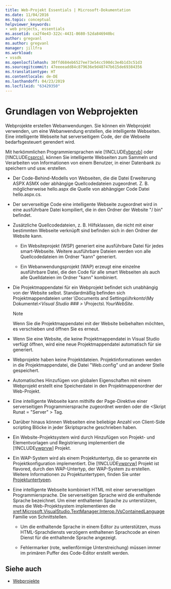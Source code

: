 ```yaml
---
title: Web-Projekt Essentials | Microsoft-Dokumentation
ms.date: 11/04/2016
ms.topic: conceptual
helpviewer_keywords:
- web projects, essentials
ms.assetid: ca2f4e43-322c-4431-8680-52da846940bc
author: gregvanl
ms.author: gregvanl
manager: jillfra
ms.workload:
- vssdk
ms.openlocfilehash: 30ffd684eb6527ee73e54cc590dc3e4b1d3c51d3
ms.sourcegitcommit: 47eeeeadd84c879636e9d48747b615de69384356
ms.translationtype: HT
ms.contentlocale: de-DE
ms.lasthandoff: 04/23/2019
ms.locfileid: "63429350"
---
```

# <a name="web-project-essentials"></a>Grundlagen von Webprojekten
Webprojekte erstellen Webanwendungen. Sie können ein Webprojekt verwenden, um eine Webanwendung erstellen, die intelligente Webseiten. Eine intelligente Webseite hat serverseitigem Code, der die Webseite bedarfsgesteuert gerendert wird.

 Mit herkömmlichen Programmiersprachen wie [!INCLUDE[vbprvb](../../code-quality/includes/vbprvb_md.md)] oder [!INCLUDE[csprcs](../../data-tools/includes/csprcs_md.md)], können Sie intelligente Webseiten zum Sammeln und Verarbeiten von Informationen von einem Benutzer, in einer Datenbank zu speichern und usw. erstellen.

- Der Code-Behind-Modells von Webseiten, die die Datei Erweiterung ASPX ASMX oder abhängige Quellcodedateien zugeordnet. Z. B. möglicherweise hello.aspx die Quelle von abhängiger Code Datei hello.aspx.cs.

- Der serverseitige Code eine intelligente Webseite zugeordnet wird in eine ausführbare Datei kompiliert, die in den Ordner der Website "/ bin" befindet.

- Zusätzliche Quellcodedateien, z. B. Hilfsklassen, die nicht mit einer bestimmten Webseite verknüpft sind befinden sich in den Ordner der Website kann.

  - Ein Websiteprojekt (WSP) generiert eine ausführbare Datei für jedes smart-Webseite. Weitere ausführbare Dateien werden von alle Quellcodedateien im Ordner "kann" generiert.

  - Ein Webanwendungsprojekt (WAP) erzeugt eine einzelne ausführbare Datei, die den Code für alle smart Webseiten als auch alle Quelldateien im Ordner "kann" kombiniert.

- Die Projektmappendatei für ein Webprojekt befindet sich unabhängig von der Website selbst. Standardmäßig befinden sich Projektmappendateien unter \Documents and Settings\\*Ihrkonto*\My Dokumente\\*\<Visual Studio ### >* \Projects\\ *YourWebSite*.

  > [!NOTE]
  > Wenn Sie die Projektmappendatei mit der Website beibehalten möchten, es verschieben und öffnen Sie es erneut.

- Wenn Sie eine Website, die keine Projektmappendatei in Visual Studio verfügt öffnen, wird eine neue Projektmappendatei automatisch für sie generiert.

- Webprojekte haben keine Projektdateien. Projektinformationen werden in die Projektmappendatei, die Datei "Web.config" und an anderer Stelle gespeichert.

- Automatisches Hinzufügen von globalen Eigenschaften mit einem Webprojekt erstellt eine Speicherdatei in den Projektmappenordner der Web-Projekt.

- Eine intelligente Webseite kann mithilfe der Page-Direktive einer serverseitigen Programmiersprache zugeordnet werden oder die \<Skript Runat = "Server" > Tag.

- Darüber hinaus können Webseiten eine beliebige Anzahl von Client-Side scripting Blöcke in jeder Skriptsprache geschrieben haben.

- Ein Website-Projektsystem wird durch Hinzufügen von Projekt- und Elementvorlagen und Registrierung implementiert die [!INCLUDE[vwprvw](../../extensibility/internals/includes/vwprvw_md.md)] Projekt.

- Ein WAP-System wird als einem Projektuntertyp, die so genannte ein Projektkonfiguration implementiert. Die [!INCLUDE[vwprvw](../../extensibility/internals/includes/vwprvw_md.md)] Projekt ist flavored, durch den WAP-Untertyp, der WAP-System zu erstellen. Weitere Informationen zu Projektuntertypen, finden Sie unter [Projektuntertypen](../../extensibility/internals/project-subtypes.md).

- Eine intelligente Webseite kombiniert HTML mit einer serverseitigen Programmiersprache. Die serverseitigen Sprache wird die enthaltende Sprache bezeichnet. Um einer enthaltenen Sprache zu unterstützen, muss die Web-Projektsystem implementieren die <xref:Microsoft.VisualStudio.TextManager.Interop.IVsContainedLanguage> Familie von Schnittstellen.

  - Um die enthaltende Sprache in einem Editor zu unterstützen, muss HTML-Sprachdiensts verzögern enthaltenen Sprachcode an einen Dienst für die enthaltende Sprache angezeigt.

  - Fehlermarker (rote, wellenförmige Unterstreichung) müssen immer im primären Puffer des Code-Editor erstellt werden.

## <a name="see-also"></a>Siehe auch
- [Webprojekte](../../extensibility/internals/web-projects.md)